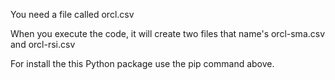 You need a file called orcl.csv

When you execute the code, it will create two files that name's orcl-sma.csv and orcl-rsi.csv

For install the this Python package use the pip command above.